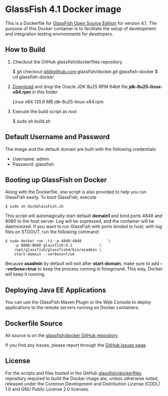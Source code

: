 # GlassFish 4.1 Docker image

This is a Dockerfile for [GlassFish Open Source Edition](http://www.glassfish.org) for version 4.1. The purpose of this Docker container is to facilitate the setup of development and integration testing environments for developers.

## How to Build

1. Checkout the GitHub glassfish/dockerfiles repository

	$ git checkout git@github.com:glassfish/docker.git glassfish-docker
	$ cd glassfish-docker

2. [Download](http://www.oracle.com/technetwork/java/javase/downloads/jdk8-downloads-2133151.html) and drop the Oracle JDK 8u25 RPM 64bit file **jdk-8u25-linux-x64.rpm** in this folder

	Linux x64       135.6 MB        jdk-8u25-linux-x64.rpm

3. Execute the build script as root

	$ sudo sh build.sh

## Default Username and Password
The image and the default domain are built with the following credentials:

 * Username: admin
 * Password: glassfish

## Booting up GlassFish on Docker

Along with the Dockerfile, one script is also provided to help you run GlassFish easily. To boot GlassFish, execute

	$ sudo sh dockGlassFish.sh

This script will automagically start default **domain1** and bind ports 4848 and 8080 to the host server. Log will be supressed, and the container will be daemonized. If you want to run GlassFish with ports binded to host, with log files on STDOUT, run the following command:

	$ sudo docker run -ti -p 4848:4848            \
		-p 8080:8080 glassfish:4.1            \
		/opt/glassfish/glassfish4/bin/asadmin \
		start-domain --verbose=true

Because **asadmin** by default will exit after **start-domain**, make sure to add **--verbose=true** to keep the process running in foreground. This way, Docker will keep it running.

## Deploying Java EE Applications

You can use the GlassFish Maven Plugin or the Web Console to deploy applications to the remote servers running on Docker containers.

## Dockerfile Source
All source is on the [glassfish/docker GitHub repository](https://github.com/glassfish/docker).

If you find any issues, please report through the [GitHub Issues page](https://github.com/glassfish/docker/issues).

## License
For the scripts and files hosted in the GitHub [glassfish/dockerfiles](https://github.com/glassfish/docker/) repository required to build the Docker image are, unless otherwise noted, released under the Common Development and Distribution License (CDDL) 1.0 and GNU Public License 2.0 licenses.

